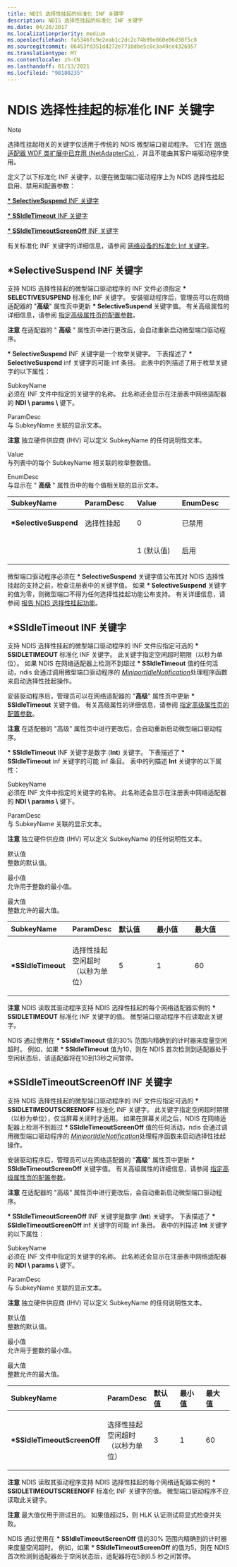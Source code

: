 ```yaml
---
title: NDIS 选择性挂起的标准化 INF 关键字
description: NDIS 选择性挂起的标准化 INF 关键字
ms.date: 04/20/2017
ms.localizationpriority: medium
ms.openlocfilehash: fa5346fc9e2eab1c2dc2c74b99e860e06d38f5c8
ms.sourcegitcommit: 06453fd351dd272e7710dbe5c0c3a49ce4326957
ms.translationtype: MT
ms.contentlocale: zh-CN
ms.lasthandoff: 01/13/2021
ms.locfileid: "98180235"
---
```

# <a name="standardized-inf-keywords-for-ndis-selective-suspend"></a>NDIS 选择性挂起的标准化 INF 关键字

> [!NOTE]
> 选择性挂起相关的关键字仅适用于传统的 NDIS 微型端口驱动程序。 它们在 [网络适配器 WDF 类扩展中已弃用 (NetAdapterCx) ](../netcx/index.md) ，并且不能由其客户端驱动程序使用。

定义了以下标准化 INF 关键字，以便在微型端口驱动程序上为 NDIS 选择性挂起启用、禁用和配置参数：

[**\* SelectiveSuspend** INF 关键字](#selectivesuspend-inf-keyword)

[**\* SSIdleTimeout** INF 关键字](#ssidletimeout-inf-keyword)

[**\* SSIdleTimeoutScreenOff** INF 关键字](#ssidletimeoutscreenoff-inf-keyword)


有关标准化 INF 关键字的详细信息，请参阅 [网络设备的标准化 Inf 关键字](standardized-inf-keywords-for-network-devices.md)。

## <a name="selectivesuspend-inf-keyword"></a>\*SelectiveSuspend INF 关键字


支持 NDIS 选择性挂起的微型端口驱动程序的 INF 文件必须指定 **\* SELECTIVESUSPEND** 标准化 INF 关键字。 安装驱动程序后，管理员可以在网络适配器的 "**高级**" 属性页中更新 **\* SelectiveSuspend** 关键字值。 有关高级属性的详细信息，请参阅 [指定高级属性页的配置参数](specifying-configuration-parameters-for-the-advanced-properties-page.md)。

**注意**   在适配器的 " **高级** " 属性页中进行更改后，会自动重新启动微型端口驱动程序。

 

**\* SelectiveSuspend** INF 关键字是一个枚举关键字。 下表描述了 **\* SelectiveSuspend** inf 关键字的可能 inf 条目。 此表中的列描述了用于枚举关键字的以下属性：

<a href="" id="subkeyname"></a>SubkeyName  
必须在 INF 文件中指定的关键字的名称。 此名称还会显示在注册表中网络适配器的 **NDI \\ params \\** 键下。

<a href="" id="paramdesc"></a>ParamDesc  
与 SubkeyName 关联的显示文本。

**注意**  独立硬件供应商 (IHV) 可以定义 SubkeyName 的任何说明性文本。

 

<a href="" id="value"></a>Value  
与列表中的每个 SubkeyName 相关联的枚举整数值。

<a href="" id="enumdesc"></a>EnumDesc  
与显示在 " **高级** " 属性页中的每个值相关联的显示文本。

<table>
<colgroup>
<col width="25%" />
<col width="25%" />
<col width="25%" />
<col width="25%" />
</colgroup>
<thead>
<tr class="header">
<th align="left">SubkeyName</th>
<th align="left">ParamDesc</th>
<th align="left">Value</th>
<th align="left">EnumDesc</th>
</tr>
</thead>
<tbody>
<tr class="odd">
<td align="left"><p><strong>*SelectiveSuspend</strong></p></td>
<td align="left"><p>选择性挂起</p></td>
<td align="left"><p>0</p></td>
<td align="left"><p>已禁用</p></td>
</tr>
<tr class="even">
<td align="left"></td>
<td align="left"></td>
<td align="left"><p>1 (默认值) </p></td>
<td align="left"><p>启用</p></td>
</tr>
</tbody>
</table>

 

微型端口驱动程序必须在 **\* SelectiveSuspend** 关键字值公布其对 NDIS 选择性挂起的支持之前，检查注册表中的关键字值。 如果 **\* SelectiveSuspend** 关键字的值为零，则微型端口不得为任何选择性挂起功能公布支持。 有关详细信息，请参阅 [报告 NDIS 选择性挂起功能](reporting-ndis-selective-suspend-capabilities.md)。

## <a name="ssidletimeout-inf-keyword"></a>\*SSIdleTimeout INF 关键字


支持 NDIS 选择性挂起的微型端口驱动程序的 INF 文件应指定可选的 **\* SSIDLETIMEOUT** 标准化 INF 关键字。 此关键字指定空闲超时期限（以秒为单位）。 如果 NDIS 在网络适配器上检测不到超过 **\* SSIdleTimeout** 值的任何活动，ndis 会通过调用微型端口驱动程序的 [*MiniportIdleNotification*](/windows-hardware/drivers/ddi/ndis/nc-ndis-miniport_idle_notification)处理程序函数来启动选择性挂起操作。

安装驱动程序后，管理员可以在网络适配器的 "**高级**" 属性页中更新 **\* SSIdleTimeout** 关键字值。 有关高级属性的详细信息，请参阅 [指定高级属性页的配置参数](specifying-configuration-parameters-for-the-advanced-properties-page.md)。

**注意**   在适配器的 "高级" 属性页中进行更改后，会自动重新启动微型端口驱动程序。

 

**\* SSIdleTimeout** INF 关键字是数字 (**Int**) 关键字。 下表描述了 **\* SSIdleTimeout** inf 关键字的可能 inf 条目。 表中的列描述 **Int** 关键字的以下属性：

<a href="" id="subkeyname"></a>SubkeyName  
必须在 INF 文件中指定的关键字的名称。 此名称还会显示在注册表中网络适配器的 **NDI \\ params \\** 键下。

<a href="" id="paramdesc"></a>ParamDesc  
与 SubkeyName 关联的显示文本。

**注意**  独立硬件供应商 (IHV) 可以定义 SubkeyName 的任何说明性文本。

 

<a href="" id="default-value"></a>默认值  
整数的默认值。

<a href="" id="minimum-value"></a>最小值  
允许用于整数的最小值。

<a href="" id="maximum-value"></a>最大值  
整数允许的最大值。

<table>
<colgroup>
<col width="20%" />
<col width="20%" />
<col width="20%" />
<col width="20%" />
<col width="20%" />
</colgroup>
<thead>
<tr class="header">
<th align="left">SubkeyName</th>
<th align="left">ParamDesc</th>
<th align="left">默认值</th>
<th align="left">最小值</th>
<th align="left">最大值</th>
</tr>
</thead>
<tbody>
<tr class="odd">
<td align="left"><p><strong>*SSIdleTimeout</strong></p></td>
<td align="left"><p>选择性挂起空闲超时（以秒为单位）</p></td>
<td align="left"><p>5</p></td>
<td align="left"><p>1</p></td>
<td align="left"><p>60</p></td>
</tr>
</tbody>
</table>

 

**注意** NDIS 读取其驱动程序支持 NDIS 选择性挂起的每个网络适配器实例的 **\* SSIDLETIMEOUT** 标准化 INF 关键字的值。 微型端口驱动程序不应读取此关键字。

 

NDIS 通过使用在 **\* SSIdleTimeout** 值的30% 范围内精确到的计时器来度量空闲超时。 例如，如果 **\* SSIdleTimeout** 值为10，则在 NDIS 首次检测到适配器处于空闲状态后，该适配器将在10到13秒之间暂停。


## <a name="ssidletimeoutscreenoff-inf-keyword"></a>\*SSIdleTimeoutScreenOff INF 关键字


支持 NDIS 选择性挂起的微型端口驱动程序的 INF 文件应指定可选的 **\* SSIDLETIMEOUTSCREENOFF** 标准化 INF 关键字。 此关键字指定空闲超时期限（以秒为单位），仅当屏幕关闭时才适用。 如果在屏幕关闭之后，NDIS 在网络适配器上检测不到超过 **\* SSIdleTimeoutScreenOff** 值的任何活动，ndis 会通过调用微型端口驱动程序的 [*MiniportIdleNotification*](/windows-hardware/drivers/ddi/ndis/nc-ndis-miniport_idle_notification)处理程序函数来启动选择性挂起操作。

安装驱动程序后，管理员可以在网络适配器的 "**高级**" 属性页中更新 **\* SSIdleTimeoutScreenOff** 关键字值。 有关高级属性的详细信息，请参阅 [指定高级属性页的配置参数](specifying-configuration-parameters-for-the-advanced-properties-page.md)。

**注意**   在适配器的 "高级" 属性页中进行更改后，会自动重新启动微型端口驱动程序。

 

**\* SSIdleTimeoutScreenOff** INF 关键字是数字 (**Int**) 关键字。 下表描述了 **\* SSIdleTimeoutScreenOff** inf 关键字的可能 inf 条目。 表中的列描述 **Int** 关键字的以下属性：

<a href="" id="subkeyname"></a>SubkeyName  
必须在 INF 文件中指定的关键字的名称。 此名称还会显示在注册表中网络适配器的 **NDI \\ params \\** 键下。

<a href="" id="paramdesc"></a>ParamDesc  
与 SubkeyName 关联的显示文本。

**注意**  独立硬件供应商 (IHV) 可以定义 SubkeyName 的任何说明性文本。

 

<a href="" id="default-value"></a>默认值  
整数的默认值。

<a href="" id="minimum-value"></a>最小值  
允许用于整数的最小值。

<a href="" id="maximum-value"></a>最大值  
整数允许的最大值。

<table>
<colgroup>
<col width="20%" />
<col width="20%" />
<col width="20%" />
<col width="20%" />
<col width="20%" />
</colgroup>
<thead>
<tr class="header">
<th align="left">SubkeyName</th>
<th align="left">ParamDesc</th>
<th align="left">默认值</th>
<th align="left">最小值</th>
<th align="left">最大值</th>
</tr>
</thead>
<tbody>
<tr class="odd">
<td align="left"><p><strong>*SSIdleTimeoutScreenOff</strong></p></td>
<td align="left"><p>选择性挂起空闲超时（以秒为单位）</p></td>
<td align="left"><p>3</p></td>
<td align="left"><p>1</p></td>
<td align="left"><p>60</p></td>
</tr>
</tbody>
</table>

 

**注意** NDIS 读取其驱动程序支持 NDIS 选择性挂起的每个网络适配器实例的 **\* SSIDLETIMEOUTSCREENOFF** 标准化 INF 关键字的值。 微型端口驱动程序不应读取此关键字。

**注意**  最大值仅用于测试目的。 如果值超过5，则 HLK 认证测试将显式检查并失败。

 
NDIS 通过使用在 **\* SSIdleTimeoutScreenOff** 值的30% 范围内精确到的计时器来度量空闲超时。 例如，如果 **\* SSIdleTimeoutScreenOff** 的值为5，则在 NDIS 首次检测到适配器处于空闲状态后，适配器将在5到6.5 秒之间暂停。


